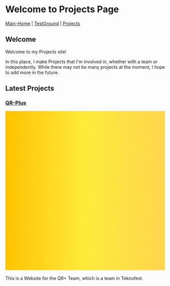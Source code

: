 # Welcome to Projects Page

[Main-Home](https://subfabula.github.io) | [TestGround](https://subfabula.github.io/SF_W/) | [Projects](https://subfabula.github.io/sf_Projects/)

## Welcome

Welcome to my Projects site!

In this place, I make Projects that I'm involved in, whether with a team or independently. While there may not be many projects at the moment, I hope to add more in the future.

## Latest Projects

### [**QR-Plus**](https://subfabula.github.io/QR-Plus/)

![QR+ Intro GIF](/assets/pj_file/qr-intro.gif)

This is a Website for the QR+ Team, which is a team in Teknofest.

<!-- Placeholder for dynamically generated content -->
